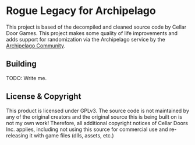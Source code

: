 # Rogue Legacy for Archipelago

This project is based of the decompiled and cleaned source code by Cellar Door Games. This project makes some quality of life improvements and adds support for randomization via the Archipelago service
by the [Archipelago Community](https://archipelago.gg).

## Building

TODO: Write me.

## License & Copyright

This product is licensed under GPLv3. The source code is not maintained by any of the original creators and the original 
source this is being built on is not my own work! Therefore, all additional copyright notices of Cellar Doors Inc. applies, 
including not using this source for commercial use and re-releasing it with game files (dlls, assets, etc.)
